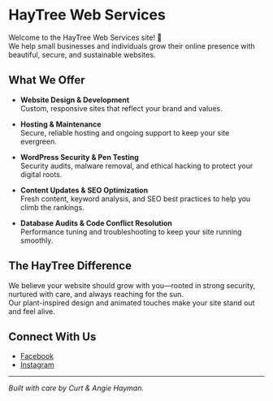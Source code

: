 # HayTree Web Services

Welcome to the HayTree Web Services site! 🌱  
We help small businesses and individuals grow their online presence with beautiful, secure, and sustainable websites.

## What We Offer

- **Website Design & Development**  
  Custom, responsive sites that reflect your brand and values.

- **Hosting & Maintenance**  
  Secure, reliable hosting and ongoing support to keep your site evergreen.

- **WordPress Security & Pen Testing**  
  Security audits, malware removal, and ethical hacking to protect your digital roots.

- **Content Updates & SEO Optimization**  
  Fresh content, keyword analysis, and SEO best practices to help you climb the rankings.

- **Database Audits & Code Conflict Resolution**  
  Performance tuning and troubleshooting to keep your site running smoothly.

## The HayTree Difference

We believe your website should grow with you—rooted in strong security, nurtured with care, and always reaching for the sun.  
Our plant-inspired design and animated touches make your site stand out and feel alive.

## Connect With Us

- [Facebook](https://www.facebook.com/haytreeweb/)
- [Instagram](https://www.instagram.com/haytreewebservicesllc)

---

*Built with care by Curt & Angie Hayman.*
